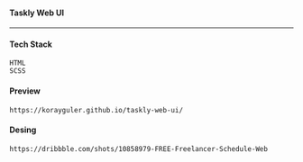 #### Taskly Web UI

<hr>

#### Tech Stack

```
HTML
SCSS
```

#### Preview

```
https://korayguler.github.io/taskly-web-ui/
```

#### Desing

```
https://dribbble.com/shots/10858979-FREE-Freelancer-Schedule-Web
```
